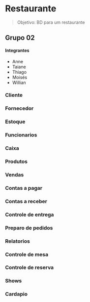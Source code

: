 # Restaurante
> Objetivo: BD para um restaurante

## Grupo 02

#### Integrantes
* Anne
* Taiane
* Thiago
* Moisés
* Willian

### Cliente

### Fornecedor

### Estoque

### Funcionarios

### Caixa

### Produtos

### Vendas

### Contas a pagar

### Contas a receber

### Controle de entrega

### Preparo de pedidos

### Relatorios

### Controle de mesa

### Controle de reserva

### Shows

### Cardapio